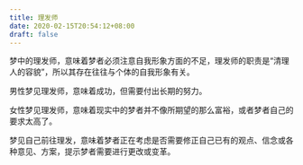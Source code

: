 ```yaml
---
title: 理发师
date: 2020-02-15T20:54:12+08:00
draft: false
---
```


梦中的理发师，意味着梦者必须注意自我形象方面的不足，理发师的职责是“清理人的容貌”，所以其存在往往与个体的自我形象有关。<br>


男性梦见理发师，意味着成功，但需要付出长期的努力。<br>


女性梦见理发师，意味着现实中的梦者并不像所期望的那么富裕，或者梦者自己的要求太高了。<br>


梦见自己前往理发，意味着梦者正在考虑是否需要修正自己已有的观点、信念或各种意见、方案，提示梦者需要进行更改或变革。<br>
